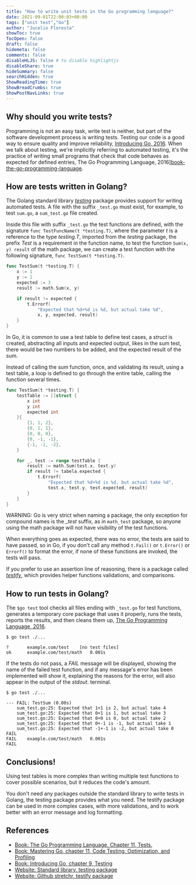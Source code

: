 ```yaml
---
title: "How to write unit tests in the Go programming language?"
date: 2021-09-01T22:00:03+00:00
tags: ["unit test","Go"]
author: "Jucelio Floresta"
showToc: true
TocOpen: false
draft: false
hidemeta: false
comments: false
disableHLJS: false # to disable highlightjs
disableShare: true
hideSummary: false
searchHidden: true
ShowReadingTime: true
ShowBreadCrumbs: true
ShowPostNavLinks: true
---
```


## Why should you write tests?

Programming is not an easy task, write test is neither, but part of the software development process is writing tests. Testing our code is a good way to ensure quality and improve reliability, [Introducing Go, 2016][book-introducing-go]. When we talk about testing, we're implicitly referring to automated testing, it's the practice of writing small programs that check that code behaves as expected for defined entries, The Go Programming Language, 2016][book-the-go-programming-language].

## How are tests written in Golang?

The Golang standard library [_testing_][gopkg-testing] package provides support for writing automated tests. A file with the suffix `_test.go` must exist, for example, to test `sum.go`, a `sum_test.go` file created.

Inside this file with suffix `_test.go` the test functions are defined, with the signature `func TestFuncName(t *testing.T)`, where the parameter _t_ is a reference to the type _testing.T_, imported from the _testing_ package, the prefix _Test_ is a requirement in the function name, to test the function `Sum(x, y) result` of the math package, we can create a test function with the following signature, `func TestSum(t *testing.T)`.


```go
func TestSum(t *testing.T) {
    x := 1
    y := 2
    expected := 3
    result := math.Sum(x, y)

    if result != expected {
        t.Errorf(
            "Expected that %d+%d is %d, but actual take %d",
            x, y, expected, result)
    }
}
```

In Go, it is common to use a test table to define test cases, a _struct_ is created, abstracting all inputs and expected output, likes in the sum test, there would be two numbers to be added, and the expected result of the sum.

Instead of calling the sum function, once, and validating its result, using a test table, a loop is defined to go through the entire table, calling the function several times.

```go
func TestSum(t *testing.T) {
    testTable := []struct {
        x int
        y int
        expected int
    }{
        {1, 1, 2},
        {0, 1, 1},
        {0, 0, 0},
        {0, -1, -1},
        {-1, -1, -2},
    }

    for _, test := range testTable {
        result := math.Sum(test.x, text.y)
        if result != tabela.expected {
            t.Errorf(
                "Expected that %d+%d is %d, but actual take %d",
                test.x, test.y, test.expected, result)
        }
    }
}
```

WARNING: Go is very strict when naming a package, the only exception for compound names is the _\_test_ suffix, as in `math_test` package, so anyone using the math package will not have visibility of the test functions.

When everything goes as expected, there was no error, the tests are said to have passed, so in Go, if you don't call any method `t.Fail()` or `t.Error()` or `Errorf()` to format the error, if none of these functions are invoked, the tests will pass.

If you prefer to use an assertion line of reasoning, there is a package called [_testify_][gopkg-testify], which provides helper functions validations, and comparisons.


## How to run tests in Golang?

The `$go test` tool checks all files ending with `_test.go` for test functions, generates a temporary core package that uses it properly, runs the tests, reports the results, and then cleans them up, [The Go Programming Language, 2016][book-the-go-programming-language].

```shell
$ go test ./...

?   	example.com/test	[no test files]
ok  	example.com/test/math	0.001s
```

If the tests do not pass, a _FAIL_ message will be displayed, showing the name of the failed test function, and if any message's error has been implemented will show it, explaining the reasons for the error, will also appear in the output of the _stdout_. terminal.

```shell
$ go test ./...

--- FAIL: TestSum (0.00s)
    sum_test.go:25: Expected that 1+1 is 2, but actual take 4
    sum_test.go:25: Expected that 0+1 is 1, but actual take 3
    sum_test.go:25: Expected that 0+0 is 0, but actual take 2
    sum_test.go:25: Expected that 0+-1 is -1, but actual take 1
    sum_test.go:25: Expected that -1+-1 is -2, but actual take 0
FAIL
FAIL	example.com/test/math	0.001s
FAIL
```

## Conclusions!

Using test tables is more complex than writing multiple test functions to cover possible scenarios, but it reduces the code's amount.

You don't need any packages outside the standard library to write tests in Golang, the testing package provides what you need. The testify package can be used in more complex cases, with more validations, and to work better with an error message and log formatting.

## References

- [Book: The Go Programming Language, Chapter 11, Tests.][book-the-go-programming-language]
- [Book: Mastering Go, chapter 11, Code Testing, Optimization, and Profiling][book-mastering-go]
- [Book: Introducing Go, chapter 9, Testing][book-introducing-go]
- [Website: Standard library, testing package][gopkg-testing]
- [Website: Github stretchr, testify package][gopkg-testify]

[gopkg-testing]:https://golang.org/pkg/testing/
[gopkg-testify]:https://pkg.go.dev/github.com/stretchr/testify
[book-mastering-go]:https://www.amazon.com.br/Mastering-production-applications-concurrency-structures-ebook/dp/B07WC24RTQ
[book-the-go-programming-language]:https://www.amazon.com.br/Programming-Language-Addison-Wesley-Professional-Computing-ebook/dp/B0184N7WWS
[book-introducing-go]:https://www.amazon.com.br/Introducing-Go-Reliable-Scalable-Programs-ebook/dp/B01AB3G496
